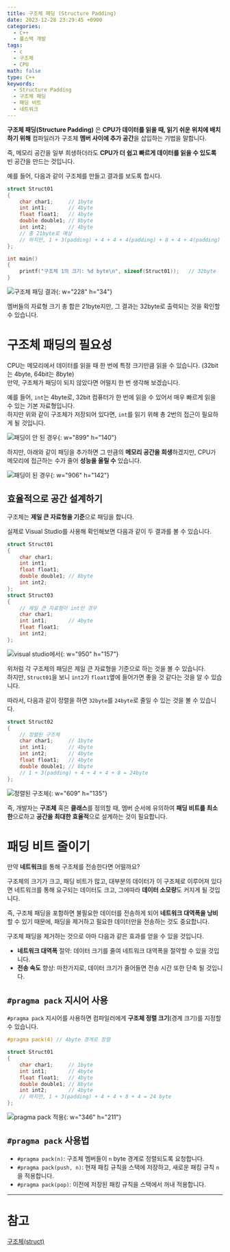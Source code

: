 ```yaml
---
title: 구조체 패딩 (Structure Padding)
date: 2023-12-28 23:29:45 +0900
categories:
  - C++
  - 풀스택 개발
tags:
  - c
  - 구조체
  - CPU
math: false
type: C++
keywords:
  - Structure Padding
  - 구조체 패딩
  - 패딩 비트
  - 네트워크
---
```


**구조체 패딩(Structure Padding)** 은 **CPU가 데이터를 읽을 때, 읽기 쉬운 위치에 배치하기 위해** 컴파일러가 구조체 **멤버 사이에 추가 공간**을 삽입하는 기법을 말합니다.

즉, 메모리 공간을 일부 희생하더라도 <span class="font_highlight">**CPU가 더 쉽고 빠르게 데이터를 읽을 수 있도록** 빈 공간을 만드는 것</span>입니다.

예를 들어, 다음과 같이 구조체를 만들고 결과를 보도록 합시다.

```cpp
struct Struct01
{
	char char1;		// 1byte
	int int1;		// 4byte
	float float1;	// 4byte
	double double1;	// 8byte
	int int2;		// 4byte
	// 총 21byte로 예상
	// 하지만, 1 + 3(padding) + 4 + 4 + 4(padding) + 8 + 4 + 4(padding) = 32 byte
};

int main()
{
	printf("구조체 1의 크기: %d byte\n", sizeof(Struct01));	// 32byte
}

```

![구조체 패딩 결과](https://i.postimg.cc/NM3zDXVg/2.webp){: w="228" h="34"}

멤버들의 자료형 크기 총 합은 21byte지만, 그 결과는 32byte로 출력되는 것을 확인할 수 있습니다.

# 구조체 패딩의 필요성

CPU는 메모리에서 데이터를 읽을 때 한 번에 특정 크기만큼 읽을 수 있습니다. <span class="small">(32bit는 4byte, 64bit는 8byte)</span> <br>
만약, 구조체가 패딩이 되지 않았다면 어떨지 한 번 생각해 보겠습니다.

예를 들어, `int`는 4byte로, 32bit 컴퓨터가 한 번에 읽을 수 있어서 매우 빠르게 읽을 수 있는 기본 자료형입니다.<br>
하지만 위와 같이 구조체가 저장되어 있다면, `int`를 읽기 위해 총 2번의 접근이 필요하게 될 것입니다.

![패딩이 안 된 경우](https://i.postimg.cc/jdK8jRYk/2.webp){: w="899" h="140"}

하지만, 아래와 같이 패딩을 추가하면 그 만큼의 <span class="font_highlight">**메모리 공간을 희생**하겠지만, CPU가 메모리에 접근하는 수가 줄어 **성능을 올릴 수**</span> 있습니다.

![패딩이 된 경우](https://i.postimg.cc/j2j4zSqs/image.webp){: w="906" h="142"}

## 효율적으로 공간 설계하기

구조체는 **제일 큰 자료형을 기준**으로 패딩을 합니다.

실제로 Visual Studio를 사용해 확인해보면 다음과 같이 두 결과를 볼 수 있습니다.

```cpp
struct Struct01
{
	char char1;
	int int1;
	float float1;
	double double1;	// 8byte
	int int2;
};
struct Struct03
{
	// 제일 큰 자료형이 int인 경우
	char char1;
	int int1;		// 4byte
	float float1;
	int int2;
};
```

![visual studio에서](https://i.postimg.cc/prXYvX3w/13.webp){: w="950" h="157"}

위처럼 각 구조체의 패딩은 제일 큰 자료형을 기준으로 하는 것을 볼 수 있습니다. <br>
하지만, `Struct01`을 보니 `int2`가 `float1`옆에 들어가면 좋을 것 같다는 것을 알 수 있습니다.

따라서, 다음과 같이 정렬을 하면 `32byte`를 `24byte`로 줄일 수 있는 것을 볼 수 있습니다.

```cpp
struct Struct02
{
	// 정렬된 구조체
	char char1;		// 1byte
	int int1;		// 4byte
	int int2;		// 4byte
	float float1;	// 4byte
	double double1;	// 8byte
	// 1 + 3(padding) + 4 + 4 + 4 + 8 = 24byte
};
```

![정렬된 구조체](https://i.postimg.cc/7LKZcHMG/2.webp){: w="609" h="135"}

즉, 개발자는 **구조체** 혹은 **클래스**를 정의할 때, 멤버 순서에 유의하여 **패딩 비트를 최소한**으로하고 **공간을 최대한 효율적**으로 설계하는 것이 필요합니다.

# 패딩 비트 줄이기

만약 **네트워크**를 통해 구조체를 전송한다면 어떨까요?

구조체의 크기가 크고, 패딩 비트가 많고, 대부분의 데이터가 이 구조체로 이루어져 있다면 네트워크를 통해 요구되는 데이터도 크고, 그에따라 **데이터 소모량**도 커지게 될 것입니다.

즉, 구조체 패딩을 포함하면 불필요한 데이터를 전송하게 되어 **네트워크 대역폭을 낭비**할 수 있기 때문에, 패딩을 제거하고 필요한 데이터만을 전송하는 것도 중요합니다.

구조체 패딩을 제거하는 것으로 아마 다음과 같은 효과를 얻을 수 있을 것입니다.

- **네트워크 대역폭** 절약: 데이터 크기를 줄여 네트워크 대역폭을 절약할 수 있을 것입니다.
- **전송 속도** 향상: 마찬가지로, 데이터 크기가 줄어들면 전송 시간 또한 단축 될 것입니다.

## `#pragma pack` 지시어 사용

`#pragma pack` 지시어를 사용하면 컴파일러에게 **구조체 정렬 크기**(경계 크기)를 지정할 수 있습니다.

```cpp
#pragma pack(4) // 4byte 경계로 정렬

struct Struct01
{
	char char1;		// 1byte
	int int1;		// 4byte
	float float1;	// 4byte
	double double1;	// 8byte
	int int2;		// 4byte
	// 하지만, 1 + 3(padding) + 4 + 4 + 8 + 4 = 24 byte
};
```

![pragma pack 적용](https://i.postimg.cc/1RrvhjYQ/pragma-pack.webp){: w="346" h="211"}

## `#pragma pack` 사용법

- `#pragma pack(n)`: 구조체 멤버들이 `n` byte 경계로 정렬되도록 요청합니다.
- `#pragma pack(push, n)`: 현재 패킹 규칙을 스택에 저장하고, 새로운 패킹 규칙 `n`을 적용합니다.
- `#pragma pack(pop)`: 이전에 저장된 패킹 규칙을 스택에서 꺼내 적용합니다.

---

# 참고

[구조체(struct)](/posts/%EA%B5%AC%EC%A1%B0%EC%B2%B4(struct)/)